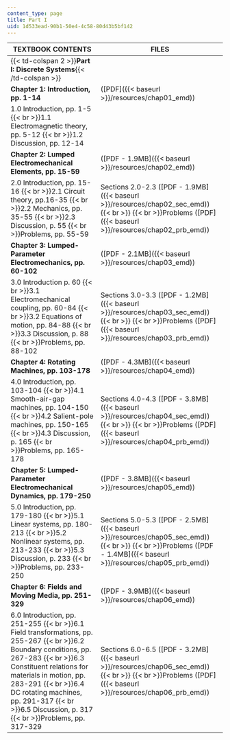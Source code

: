 ```yaml
---
content_type: page
title: Part I
uid: 1d533ead-90b1-50e4-4c58-80d43b5bf142
---
```


| TEXTBOOK CONTENTS | FILES |
| --- | --- |
| {{< td-colspan 2 >}}**Part I: Discrete Systems**{{< /td-colspan >}} ||
| **Chapter 1: Introduction, pp. 1-14** | ([PDF]({{< baseurl >}}/resources/chap01_emd)) |
| 1.0 Introduction, pp. 1-5  {{< br >}}1.1 Electromagnetic theory, pp. 5-12  {{< br >}}1.2 Discussion, pp. 12-14 | &nbsp; |
| **Chapter 2: Lumped Electromechanical Elements, pp. 15-59** | ([PDF - 1.9MB]({{< baseurl >}}/resources/chap02_emd)) |
| 2.0 Introduction, pp. 15-16  {{< br >}}2.1 Circuit theory, pp.16-35  {{< br >}}2.2 Mechanics, pp. 35-55  {{< br >}}2.3 Discussion, p. 55  {{< br >}}Problems, pp. 55-59 | Sections 2.0-2.3 ([PDF - 1.9MB]({{< baseurl >}}/resources/chap02_sec_emd))  {{< br >}}  {{< br >}}Problems ([PDF]({{< baseurl >}}/resources/chap02_prb_emd)) |
| **Chapter 3: Lumped-Parameter Electromechanics, pp. 60-102** | ([PDF - 2.1MB]({{< baseurl >}}/resources/chap03_emd)) |
| 3.0 Introduction p. 60  {{< br >}}3.1 Electromechanical coupling, pp. 60-84  {{< br >}}3.2 Equations of motion, pp. 84-88  {{< br >}}3.3 Discussion, p. 88  {{< br >}}Problems, pp. 88-102 | Sections 3.0-3.3 ([PDF - 1.2MB]({{< baseurl >}}/resources/chap03_sec_emd))  {{< br >}}  {{< br >}}Problems ([PDF]({{< baseurl >}}/resources/chap03_prb_emd)) |
| **Chapter 4: Rotating Machines, pp. 103-178** | ([PDF - 4.3MB]({{< baseurl >}}/resources/chap04_emd)) |
| 4.0 Introduction, pp. 103-104  {{< br >}}4.1 Smooth-air-gap machines, pp. 104-150  {{< br >}}4.2 Salient-pole machines, pp. 150-165  {{< br >}}4.3 Discussion, p. 165  {{< br >}}Problems, pp. 165-178 | Sections 4.0-4.3 ([PDF - 3.8MB]({{< baseurl >}}/resources/chap04_sec_emd))  {{< br >}}  {{< br >}}Problems ([PDF]({{< baseurl >}}/resources/chap04_prb_emd)) |
| **Chapter 5: Lumped-Parameter Electromechanical Dynamics, pp. 179-250** | ([PDF - 3.8MB]({{< baseurl >}}/resources/chap05_emd)) |
| 5.0 Introduction, pp. 179-180  {{< br >}}5.1 Linear systems, pp. 180-213  {{< br >}}5.2 Nonlinear systems, pp. 213-233  {{< br >}}5.3 Discussion, p. 233  {{< br >}}Problems, pp. 233-250 | Sections 5.0-5.3 ([PDF - 2.5MB]({{< baseurl >}}/resources/chap05_sec_emd))  {{< br >}}  {{< br >}}Problems ([PDF - 1.4MB]({{< baseurl >}}/resources/chap05_prb_emd)) |
| **Chapter 6: Fields and Moving Media, pp. 251-329** | ([PDF - 3.9MB]({{< baseurl >}}/resources/chap06_emd)) |
| 6.0 Introduction, pp. 251-255  {{< br >}}6.1 Field transformations, pp. 255-267  {{< br >}}6.2 Boundary conditions, pp. 267-283  {{< br >}}6.3 Constituent relations for materials in motion, pp. 283-291  {{< br >}}6.4 DC rotating machines, pp. 291-317  {{< br >}}6.5 Discussion, p. 317  {{< br >}}Problems, pp. 317-329 | Sections 6.0-6.5 ([PDF - 3.2MB]({{< baseurl >}}/resources/chap06_sec_emd))  {{< br >}}  {{< br >}}Problems ([PDF]({{< baseurl >}}/resources/chap06_prb_emd))